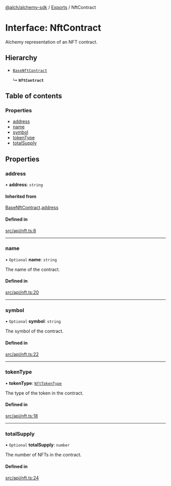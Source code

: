 [@alch/alchemy-sdk](../README.md) / [Exports](../modules.md) / NftContract

# Interface: NftContract

Alchemy representation of an NFT contract.

## Hierarchy

- [`BaseNftContract`](BaseNftContract.md)

  ↳ **`NftContract`**

## Table of contents

### Properties

- [address](NftContract.md#address)
- [name](NftContract.md#name)
- [symbol](NftContract.md#symbol)
- [tokenType](NftContract.md#tokentype)
- [totalSupply](NftContract.md#totalsupply)

## Properties

### address

• **address**: `string`

#### Inherited from

[BaseNftContract](BaseNftContract.md).[address](BaseNftContract.md#address)

#### Defined in

[src/api/nft.ts:8](https://github.com/alchemyplatform/alchemy-sdk-js/blob/9fe1224/src/api/nft.ts#L8)

___

### name

• `Optional` **name**: `string`

The name of the contract.

#### Defined in

[src/api/nft.ts:20](https://github.com/alchemyplatform/alchemy-sdk-js/blob/9fe1224/src/api/nft.ts#L20)

___

### symbol

• `Optional` **symbol**: `string`

The symbol of the contract.

#### Defined in

[src/api/nft.ts:22](https://github.com/alchemyplatform/alchemy-sdk-js/blob/9fe1224/src/api/nft.ts#L22)

___

### tokenType

• **tokenType**: [`NftTokenType`](../enums/NftTokenType.md)

The type of the token in the contract.

#### Defined in

[src/api/nft.ts:18](https://github.com/alchemyplatform/alchemy-sdk-js/blob/9fe1224/src/api/nft.ts#L18)

___

### totalSupply

• `Optional` **totalSupply**: `number`

The number of NFTs in the contract.

#### Defined in

[src/api/nft.ts:24](https://github.com/alchemyplatform/alchemy-sdk-js/blob/9fe1224/src/api/nft.ts#L24)
